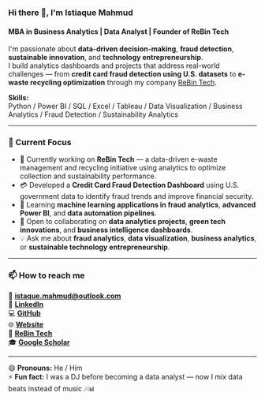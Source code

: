 ### Hi there 👋, I'm Istiaque Mahmud  
#### MBA in Business Analytics | Data Analyst | Founder of ReBin Tech

I'm passionate about **data-driven decision-making**, **fraud detection**, **sustainable innovation**, and **technology entrepreneurship**.  
I build analytics dashboards and projects that address real-world challenges — from **credit card fraud detection using U.S. datasets** to **e-waste recycling optimization** through my company [ReBin Tech](https://rebintech.com).

**Skills:**  
Python / Power BI / SQL / Excel / Tableau / Data Visualization / Business Analytics / Fraud Detection / Sustainability Analytics  

---

### 💼 Current Focus
- 🔧 Currently working on **ReBin Tech** — a data-driven e-waste management and recycling initiative using analytics to optimize collection and sustainability performance.  
- 💳 Developed a **Credit Card Fraud Detection Dashboard** using U.S. government data to identify fraud trends and improve financial security.  
- 🌱 Learning **machine learning applications in fraud analytics**, **advanced Power BI**, and **data automation pipelines**.  
- 🤝 Open to collaborating on **data analytics projects**, **green tech innovations**, and **business intelligence dashboards**.  
- 💡 Ask me about **fraud analytics**, **data visualization**, **business analytics**, or **sustainable technology entrepreneurship**.  

---

### 📫 How to reach me
📧 **istaque.mahmud@outlook.com**  
🔗 [**LinkedIn**](https://www.linkedin.com/in/rafat1/)  
💻 [**GitHub**](https://github.com/iamrafat1)  
🌐 [**Website**](https://www.istiaquemahmud.com)  
🏢 [**ReBin Tech**](https://rebintech.com)  
🎓 [**Google Scholar**](https://scholar.google.com/citations?user=R1zOQpsAAAAJ&hl=en)

---

😄 **Pronouns:** He / Him  
⚡ **Fun fact:** I was a DJ before becoming a data analyst — now I mix data beats instead of music 🎶📊  
